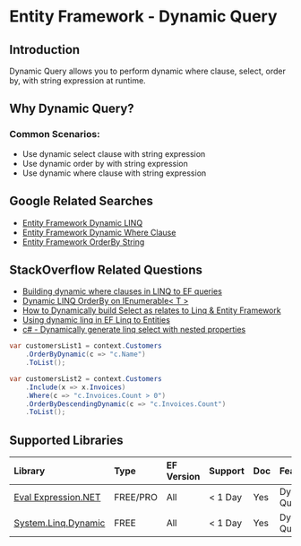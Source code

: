 # Entity Framework - Dynamic Query

## Introduction

Dynamic Query allows you to perform dynamic where clause, select, order by, with string expression at runtime.

## Why Dynamic Query?

### Common Scenarios:

 - Use dynamic select clause with string expression
 - Use dynamic order by with string expression
 - Use dynamic where clause with string expression

## Google Related Searches

 - [Entity Framework Dynamic LINQ](https://www.google.com/search?q=entity+framework+dynamic+linq)
 - [Entity Framework Dynamic Where Clause](https://www.google.com/search?q=entity+framework+dynamic+where+clause)
 - [Entity Framework OrderBy String](https://www.google.com/search?q=entity+framework+orderby+string)

## StackOverflow Related Questions

 - [Building dynamic where clauses in LINQ to EF queries](https://stackoverflow.com/questions/14901430/building-dynamic-where-clauses-in-linq-to-ef-queries)
 - [Dynamic LINQ OrderBy on IEnumerable< T >](https://stackoverflow.com/questions/41244/dynamic-linq-orderby-on-ienumerablet?rq=1)
 - [How to Dynamically build Select as relates to Linq & Entity Framework](https://stackoverflow.com/questions/44441338/how-to-dynamically-build-select-as-relates-to-linq-entity-framework)
 - [Using dynamic linq in EF Linq to Entities](https://stackoverflow.com/questions/28721888/using-dynamic-linq-in-ef-linq-to-entities)
 - [c# - Dynamically generate linq select with nested properties](https://stackoverflow.com/questions/51753165/c-sharp-dynamically-generate-linq-select-with-nested-properties)

```csharp
var customersList1 = context.Customers
    .OrderByDynamic(c => "c.Name")
    .ToList();

var customersList2 = context.Customers
    .Include(x => x.Invoices)
    .Where(c => "c.Invoices.Count > 0")
    .OrderByDescendingDynamic(c => "c.Invoices.Count")
    .ToList();
```

## Supported Libraries

|Library	|Type	|EF Version	|Support	|Doc	|Features|
|:----------|:----------|:----------|:----------|:----------|:----------|
|[Eval Expression.NET](/eval-expression-net)	|FREE/PRO	|All	|< 1 Day	|Yes	|Dynamic Query|
|[System.Linq.Dynamic](/system-linq-dynamic)	|FREE	|All	|< 1 Day	|Yes    |Dynamic Query  |

